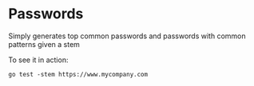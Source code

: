 # Passwords

Simply generates top common passwords and passwords with common patterns given a stem

To see it in action:

```
go test -stem https://www.mycompany.com
```